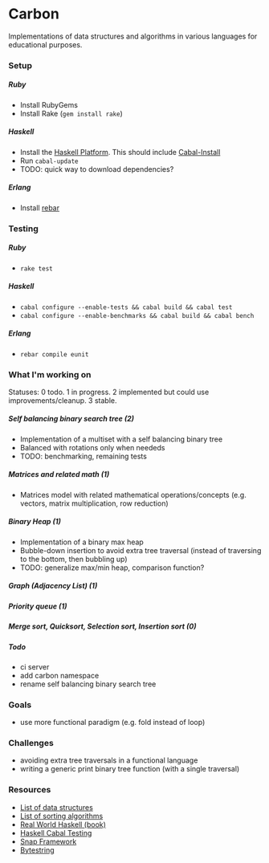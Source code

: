 Carbon
======

Implementations of data structures and algorithms in various languages for educational purposes.

### Setup
##### Ruby
- Install RubyGems
- Install Rake (`gem install rake`)

##### Haskell
- Install the [Haskell Platform][6]. This should include [Cabal-Install][7]
- Run `cabal-update`
- TODO: quick way to download dependencies?

##### Erlang
- Install [rebar][8]

### Testing
##### Ruby
- `rake test`

##### Haskell
- `cabal configure --enable-tests && cabal build && cabal test`
- `cabal configure --enable-benchmarks && cabal build && cabal bench`

##### Erlang
- `rebar compile eunit`

### What I'm working on
Statuses: 0 todo. 1 in progress. 2 implemented but could use improvements/cleanup. 3 stable.

##### Self balancing binary search tree (2)
- Implementation of a multiset with a self balancing binary tree
- Balanced with rotations only when neededs
- TODO: benchmarking, remaining tests

##### Matrices and related math (1)
- Matrices model with related mathematical operations/concepts (e.g. vectors, matrix multiplication, row reduction)

##### Binary Heap (1)
- Implementation of a binary max heap
- Bubble-down insertion to avoid extra tree traversal (instead of traversing to the bottom, then bubbling up)
- TODO: generalize max/min heap, comparison function?

##### Graph (Adjacency List) (1)

##### Priority queue (1)

##### Merge sort, Quicksort, Selection sort, Insertion sort (0)

##### Todo
- ci server
- add carbon namespace
- rename self balancing binary search tree

### Goals
- use more functional paradigm (e.g. fold instead of loop)

### Challenges
- avoiding extra tree traversals in a functional language
- writing a generic print binary tree function (with a single traversal)

### Resources
- [List of data structures][1]
- [List of sorting algorithms][2]
- [Real World Haskell (book)][3]
- [Haskell Cabal Testing][4]
- [Snap Framework][5]
- [Bytestring][9]

[1]: http://en.wikipedia.org/wiki/List_of_data_structures
[2]: http://en.wikipedia.org/wiki/List_of_algorithms#Sequence_Sorting
[3]: http://book.realworldhaskell.org/
[4]: http://www.haskell.org/cabal/users-guide/developing-packages.html
[5]: https://github.com/snapframework/snap-core
[6]: http://www.haskell.org/platform/linux.html
[7]: http://www.haskell.org/haskellwiki/Cabal-Install
[8]: https://github.com/basho/rebar
[9]: https://github.com/ghc/packages-bytestring